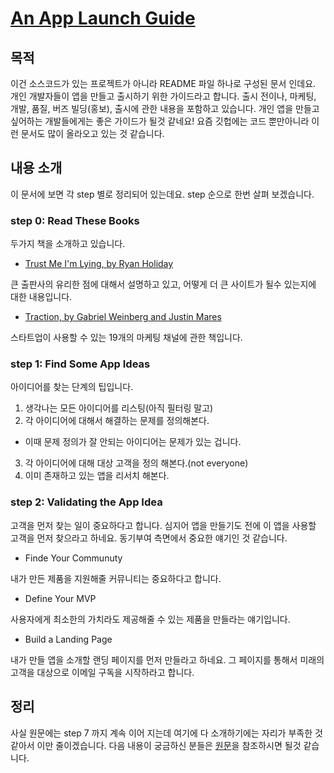 # [An App Launch Guide](https://github.com/adamwulf/app-launch-guide)

## 목적

이건 소스코드가 있는 프로젝트가 아니라 README 파일 하나로 구성된 문서 인데요.
개인 개발자들이 앱을 만들고 출시하기 위한 가이드라고 합니다.
출시 전이나, 마케팅, 개발, 품질, 버즈 빌딩(홍보), 출시에 관한 내용을 포함하고 있습니다.
개인 앱을 만들고 싶어하는 개발들에게는 좋은 가이드가 될것 같네요!
요즘 깃헙에는 코드 뿐만아니라 이런 문서도 많이 올라오고 있는 것 같습니다.

## 내용 소개

이 문서에 보면 각 step 별로 정리되어 있는데요.
step 순으로 한번 살펴 보겠습니다.

### step 0: Read These Books

두가지 책을 소개하고 있습니다. 

* [Trust Me I'm Lying, by Ryan Holiday](http://amzn.to/1Adie3W)

큰 출판사의 유리한 점에 대해서 설명하고 있고, 어떻게 더 큰 사이트가 될수 있는지에 대한 내용입니다.

* [Traction, by Gabriel Weinberg and Justin Mares](http://amzn.to/1DBn0Lo)

스타트업이 사용할 수 있는 19개의 마케팅 채널에 관한 책입니다.

### step 1: Find Some App Ideas

아이디어를 찾는 단계의 팁입니다.

1. 생각나는 모든 아이디어를 리스팅(아직 필터링 말고)
2. 각 아이디어에 대해서 해결하는 문제를 정의해본다.
  - 이때 문제 정의가 잘 안되는 아이디어는 문제가 있는 겁니다.
3. 각 아이디어에 대해 대상 고객을 정의 해본다.(not everyone)
4. 이미 존재하고 있는 앱을 리서치 해본다.

### step 2: Validating the App Idea

고객을 먼저 찾는 일이 중요하다고 합니다.
심지어 앱을 만들기도 전에 이 앱을 사용할 고객을 먼저 찾으라고 하네요.
동기부여 측면에서 중요한 얘기인 것 같습니다.

* Finde Your Communuty

내가 만든 제품을 지원해줄 커뮤니티는 중요하다고 합니다.

* Define Your MVP

사용자에게 최소한의 가치라도 제공해줄 수 있는 제품을 만들라는 얘기입니다.

* Build a Landing Page

내가 만들 앱을 소개할 랜딩 페이지를 먼저 만들라고 하네요.
그 페이지를 통해서 미래의 고객을 대상으로
이메일 구독을 시작하라고 합니다.

## 정리

사실 원문에는 step 7 까지 계속 이어 지는데
여기에 다 소개하기에는 자리가 부족한 것 같아서 이만 줄이겠습니다.
다음 내용이 궁금하신 분들은 [원문](https://github.com/adamwulf/app-launch-guide)을 참조하시면 될것 같습니다.
